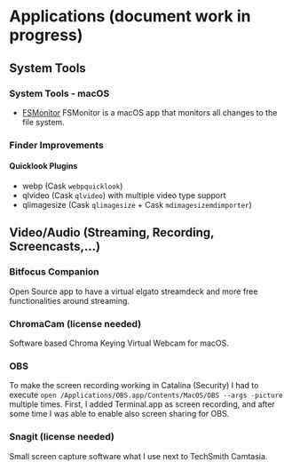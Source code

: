 # Applications (document work in progress)

## System Tools

### System Tools - macOS

* [FSMonitor](https://fsmonitor.com) FSMonitor is a macOS app that monitors all changes to the file system.

### Finder Improvements

#### Quicklook Plugins

* webp (Cask `webpquicklook`)
* qlvideo (Cask `qlvideo`) with multiple video type support
* qlimagesize (Cask `qlimagesize` + Cask `mdimagesizemdimporter`)

## Video/Audio (Streaming, Recording, Screencasts,...)

### Bitfocus Companion

Open Source app to have a virtual elgato streamdeck and more free functionalities around streaming.

### ChromaCam (license needed)

Software based Chroma Keying Virtual Webcam for macOS.

### OBS

To make the screen recording working in Catalina (Security) I had to execute `open /Applications/OBS.app/Contents/MacOS/OBS --args -picture` multiple times. First, I added Terminal.app as screen recording, and after some time I was able to enable also screen sharing for OBS.

### Snagit (license needed)

Small screen capture software what I use next to TechSmith Camtasia.

